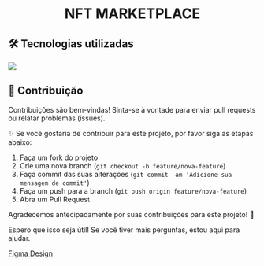 <h1 align="center">NFT MARKETPLACE</h1>

## 🛠️ Tecnologias utilizadas

<img src="https://skillicons.dev/icons?i=html,css,js,react,tailwind,vscode" />

## 👥 Contribuição

Contribuições são bem-vindas! Sinta-se à vontade para enviar pull requests ou relatar problemas (issues). 

✨ Se você gostaria de contribuir para este projeto, por favor siga as etapas abaixo:

1. Faça um fork do projeto
2. Crie uma nova branch (`git checkout -b feature/nova-feature`)
3. Faça commit das suas alterações (`git commit -am 'Adicione sua mensagem de commit'`)
4. Faça um push para a branch (`git push origin feature/nova-feature`)
5. Abra um Pull Request

Agradecemos antecipadamente por suas contribuições para este projeto! 👏

Espero que isso seja útil! Se você tiver mais perguntas, estou aqui para ajudar.

<p>

[Figma Design](https://www.figma.com/@hayriye)

</p>